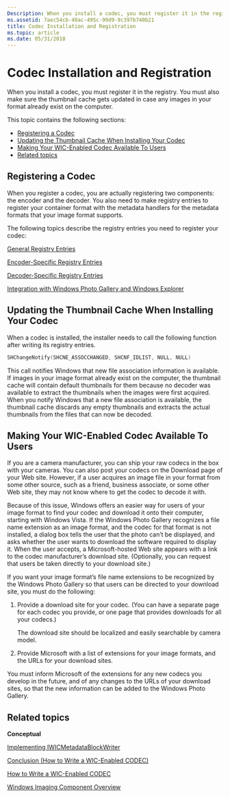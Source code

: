 ```yaml
---
Description: When you install a codec, you must register it in the registry. You must also make sure the thumbnail cache gets updated in case any images in your format already exist on the computer.
ms.assetid: 7aec54cb-40ac-495c-99d9-9c397b740b21
title: Codec Installation and Registration
ms.topic: article
ms.date: 05/31/2018
---
```


# Codec Installation and Registration

When you install a codec, you must register it in the registry. You must also make sure the thumbnail cache gets updated in case any images in your format already exist on the computer.

This topic contains the following sections:

-   [Registering a Codec](#registering-a-codec)
-   [Updating the Thumbnail Cache When Installing Your Codec](#updating-the-thumbnail-cache-when-installing-your-codec)
-   [Making Your WIC-Enabled Codec Available To Users](#making-your-wic-enabled-codec-available-to-users)
-   [Related topics](#related-topics)

## Registering a Codec

When you register a codec, you are actually registering two components: the encoder and the decoder. You also need to make registry entries to register your container format with the metadata handlers for the metadata formats that your image format supports.

The following topics describe the registry entries you need to register your codec:

[General Registry Entries](-wic-generalregentries.md)

[Encoder-Specific Registry Entries](-wic-encoderregentries.md)

[Decoder-Specific Registry Entries](-wic-decoderregentries.md)

[Integration with Windows Photo Gallery and Windows Explorer](-wic-integrationregentries.md)

## Updating the Thumbnail Cache When Installing Your Codec

When a codec is installed, the installer needs to call the following function after writing its registry entries.


```C++
SHChangeNotify(SHCNE_ASSOCCHANGED, SHCNF_IDLIST, NULL, NULL)
```



This call notifies Windows that new file association information is available. If images in your image format already exist on the computer, the thumbnail cache will contain default thumbnails for them because no decoder was available to extract the thumbnails when the images were first acquired. When you notify Windows that a new file association is available, the thumbnail cache discards any empty thumbnails and extracts the actual thumbnails from the files that can now be decoded.

## Making Your WIC-Enabled Codec Available To Users

If you are a camera manufacturer, you can ship your raw codecs in the box with your cameras. You can also post your codecs on the Download page of your Web site. However, if a user acquires an image file in your format from some other source, such as a friend, business associate, or some other Web site, they may not know where to get the codec to decode it with.

Because of this issue, Windows offers an easier way for users of your image format to find your codec and download it onto their computer, starting with Windows Vista. If the Windows Photo Gallery recognizes a file name extension as an image format, and the codec for that format is not installed, a dialog box tells the user that the photo can’t be displayed, and asks whether the user wants to download the software required to display it. When the user accepts, a Microsoft-hosted Web site appears with a link to the codec manufacturer’s download site. (Optionally, you can request that users be taken directly to your download site.)

If you want your image format’s file name extensions to be recognized by the Windows Photo Gallery so that users can be directed to your download site, you must do the following:

1.  Provide a download site for your codec. (You can have a separate page for each codec you provide, or one page that provides downloads for all your codecs.)

    The download site should be localized and easily searchable by camera model.

2.  Provide Microsoft with a list of extensions for your image formats, and the URLs for your download sites.

You must inform Microsoft of the extensions for any new codecs you develop in the future, and of any changes to the URLs of your download sites, so that the new information can be added to the Windows Photo Gallery.

## Related topics

<dl> <dt>

**Conceptual**
</dt> <dt>

[Implementing IWICMetadataBlockWriter](-wic-imp-iwicmetadatablockwriter.md)
</dt> <dt>

[Conclusion (How to Write a WIC-Enabled CODEC)](-wic-howtowriteacodec-conclusion.md)
</dt> <dt>

[How to Write a WIC-Enabled CODEC](-wic-howtowriteacodec.md)
</dt> <dt>

[Windows Imaging Component Overview](-wic-about-windows-imaging-codec.md)
</dt> </dl>

 

 



